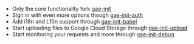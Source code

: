 - Only the core functionality fork [gae-init](http://babel.gae-init.appspot.com)
- Sign in with even more options though [gae-init-auth](http://gae-init.appspot.com/signin/)
- Add i18n and L10n support through [gae-init-babel](http://babel.gae-init.appspot.com)
- Start uploading files to Google Cloud Storage through [gae-init-upload](http://upload.gae-init.appspot.com)
- Start monitoring your requests and more through [gae-init-debug](http://debug.gae-init.appspot.com)
